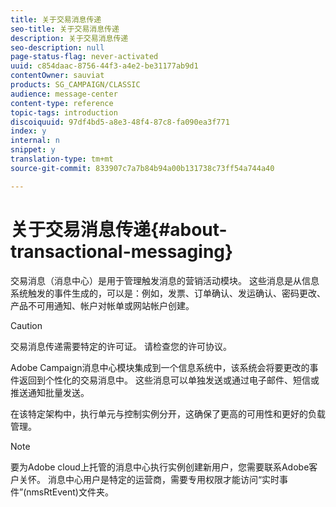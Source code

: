 ```yaml
---
title: 关于交易消息传递
seo-title: 关于交易消息传递
description: 关于交易消息传递
seo-description: null
page-status-flag: never-activated
uuid: c854daac-8756-44f3-a4e2-be31177ab9d1
contentOwner: sauviat
products: SG_CAMPAIGN/CLASSIC
audience: message-center
content-type: reference
topic-tags: introduction
discoiquuid: 97df4bd5-a8e3-48f4-87c8-fa090ea3f771
index: y
internal: n
snippet: y
translation-type: tm+mt
source-git-commit: 833907c7a7b84b94a00b131738c73ff54a744a40

---
```



# 关于交易消息传递{#about-transactional-messaging}

交易消息（消息中心）是用于管理触发消息的营销活动模块。 这些消息是从信息系统触发的事件生成的，可以是：例如，发票、订单确认、发运确认、密码更改、产品不可用通知、帐户对帐单或网站帐户创建。

>[!CAUTION]
>
>交易消息传递需要特定的许可证。 请检查您的许可协议。

Adobe Campaign消息中心模块集成到一个信息系统中，该系统会将要更改的事件返回到个性化的交易消息中。 这些消息可以单独发送或通过电子邮件、短信或推送通知批量发送。

在该特定架构中，执行单元与控制实例分开，这确保了更高的可用性和更好的负载管理。

>[!NOTE]
>
>要为Adobe cloud上托管的消息中心执行实例创建新用户，您需要联系Adobe客户关怀。 消息中心用户是特定的运营商，需要专用权限才能访问“实时事件”(nmsRtEvent)文件夹。
